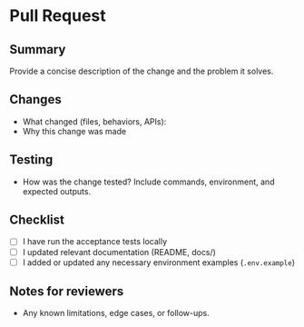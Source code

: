 # Pull Request

## Summary

Provide a concise description of the change and the problem it solves.

## Changes

- What changed (files, behaviors, APIs):
- Why this change was made

## Testing

- How was the change tested? Include commands, environment, and expected outputs.

## Checklist

- [ ] I have run the acceptance tests locally
- [ ] I updated relevant documentation (README, docs/)
- [ ] I added or updated any necessary environment examples (`.env.example`)

## Notes for reviewers

- Any known limitations, edge cases, or follow-ups.
